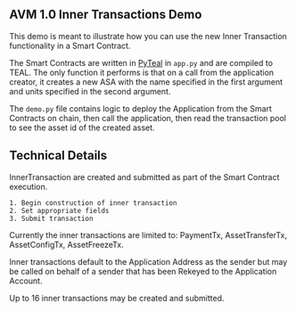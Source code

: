 AVM 1.0 Inner Transactions Demo
------------------------

This demo is meant to illustrate how you can use the new Inner Transaction functionality in a Smart Contract.

The Smart Contracts are written in [PyTeal](https://developer.algorand.org/docs/get-details/dapps/pyteal/) in `app.py` and are compiled to TEAL. The only function it performs is that on a call from the application creator, it creates a new ASA with the name specified in the first argument and units specified in the second argument. 

The `demo.py` file contains logic to deploy the Application from the Smart Contracts on chain, then call the application,  then read the transaction pool to see the asset id of the created asset.


Technical Details
-----------------

InnerTransaction are created and submitted as part of the Smart Contract execution. 

    1. Begin construction of inner transaction
    2. Set appropriate fields
    3. Submit transaction

Currently the inner transactions are limited to: PaymentTx, AssetTransferTx, AssetConfigTx, AssetFreezeTx.

Inner transactions default to the Application Address as the sender but may be called on behalf of a sender that has been Rekeyed to the Application Account.

Up to 16 inner transactions may be created and submitted.